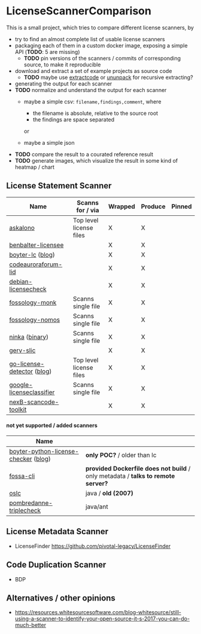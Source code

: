 # LicenseScannerComparison
This is a small project, which tries to compare different license scanners, by
- try to find an almost complete list of usable license scanners
- packaging each of them in a custom docker image, exposing a simple API (**TODO**: 5 are missing)
  - **TODO** pin versions of the scanners / commits of corresponding source, to make it reproducible
- download and extract a set of example projects as source code 
  - **TODO** maybe use [extractcode](https://github.com/nexB/scancode-toolkit/blob/develop/extractcode) or [ununpack](https://github.com/fossology/fossology/tree/master/src/ununpack/agent) for recursive extracting?
- generating the output for each scanner
- **TODO** normalize and understand the output for each scanner
  - maybe a simple csv: `filename,findings,comment`, where
    - the filename is absolute, relative to the source root
    - the findings are space separated

    or
  - maybe a simple json
- **TODO** compare the result to a courated reference result
- **TODO** generate images, which visualize the result in some kind of heatmap / chart

## License Statement Scanner
| Name                                 | Scanns for / via        | Wrapped | Produce | Pinned |
|--------------------------------------|-------------------------|---------|---------|--------|
| [askalono](https://github.com/amzn/askalono)                        | Top level license files | X       | X       |        |
| [benbalter-licensee](https://github.com/benbalter/licensee)              |                         | X       | X       |        |
| [boyter-lc](https://github.com/boyter/lc) ([blog](https://boyter.org/2018/03/licensechecker-command-line-application-identifies-software-license/))           |                         | X       | X       |        |
| [codeauroraforum-lid](https://github.com/codeauroraforum/lid)             |                         | X       | X       |        |
| [debian-licensecheck](https://manpages.debian.org/jessie/devscripts/licensecheck.1.de.html)             |                         | X       | X       |        |
| [fossology-monk](https://github.com/fossology/fossology/wiki/Monk)                  | Scanns single file      | X       | X       |        |
| [fossology-nomos](https://github.com/fossology/fossology/wiki/Nomos)                 | Scanns single file      | X       | X       |        |
| [ninka](http://ninka.turingmachine.org) ([binary](http://ninka.turingmachine.org/download/ninka-1.3.tar.bz2))             | Scanns single file      | X       | X       |        |
| [gerv-slic](https://github.com/gerv/slic)                       |                         | X       | X       |        |
| [go-license-detector](https://github.com/src-d/go-license-detector) ([blog](https://blog.sourced.tech/post/gld/)) | Top level license files | X       | X       |        |
| [google-licenseclassifier](https://github.com/google/licenseclassifier)        | Scanns single file      | X       | X       |        |
| [nexB-scancode-toolkit](https://github.com/nexB/scancode-toolkit)           |                         | X       | X       |        |

#### not yet supported / added scanners
| Name                                           |                                                                                      |
|------------------------------------------------|--------------------------------------------------------------------------------------|
| [boyter-python-license-checker](https://github.com/boyter/python-license-checker) ([blog](https://boyter.org/2017/05/identify-software-licenses-python-vector-space-search-ngram-keywords/)) | **only POC?** / older than lc                                                        |
| [fossa-cli](https://github.com/fossas/fossa-cli)                                 | **provided Dockerfile does not build** / only metadata / **talks to remote server?** |
| [oslc](https://sourceforge.net/projects/oslc/)                                      | java / **old (2007)**                                                                |
| [pombredanne-triplecheck](https://github.com/pombredanne/triplecheck-engine)                   | java/ant                                                                             |

## License Metadata Scanner
- LicenseFinder https://github.com/pivotal-legacy/LicenseFinder

## Code Duplication Scanner
- BDP

## Alternatives / other opinions
- https://resources.whitesourcesoftware.com/blog-whitesource/still-using-a-scanner-to-identify-your-open-source-it-s-2017-you-can-do-much-better

